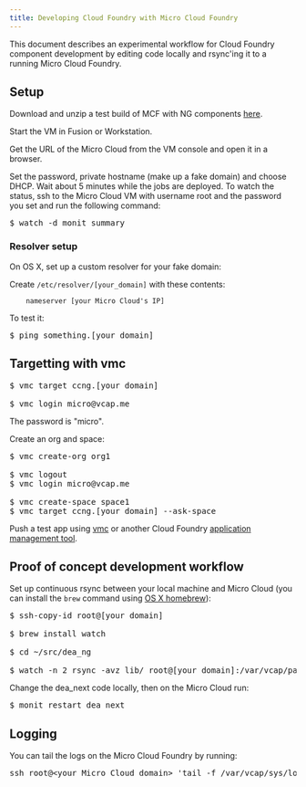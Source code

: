 ```yaml
---
title: Developing Cloud Foundry with Micro Cloud Foundry
---
```


This document describes an experimental workflow for Cloud Foundry component development by editing code locally and rsync'ing it to a running Micro Cloud Foundry.

## Setup

Download and unzip a test build of MCF with NG components [here](http://download3.vmware.com/cloudfoundry/micro/alpha/micro-demo.zip).

Start the VM in Fusion or Workstation.

Get the URL of the Micro Cloud from the VM console and open it in a browser.

Set the password, private hostname (make up a fake domain) and choose DHCP. Wait about 5 minutes while the jobs are deployed. To watch the status, ssh to the Micro Cloud VM with username root and the password you set and run the following command:

<pre class="terminal">
$ watch -d monit summary
</pre>

### Resolver setup

On OS X, set up a custom resolver for your fake domain:

Create `/etc/resolver/[your_domain]` with these contents:

~~~
    nameserver [your Micro Cloud's IP]
~~~

To test it:

<pre class="terminal">
$ ping something.[your domain]
</pre>

## Targetting with vmc

<pre class="terminal">
$ vmc target ccng.[your domain]

$ vmc login micro@vcap.me
</pre>

The password is "micro".

Create an org and space:

<pre class="terminal">
$ vmc create-org org1

$ vmc logout
$ vmc login micro@vcap.me

$ vmc create-space space1
$ vmc target ccng.[your domain] --ask-space
</pre>

Push a test app using [vmc](../../using/managing-apps/vmc) or another Cloud Foundry [application management tool](../../using/managing-apps).

## Proof of concept development workflow

Set up continuous rsync between your local machine and Micro Cloud (you can install the `brew` command using [OS X homebrew](http://mxcl.github.com/homebrew/)):

<pre class="terminal">
$ ssh-copy-id root@[your domain]

$ brew install watch

$ cd ~/src/dea_ng

$ watch -n 2 rsync -avz lib/ root@[your domain]:/var/vcap/packages/dea_next/lib
</pre>

Change the dea_next code locally, then on the Micro Cloud run:

<pre class="terminal">
$ monit restart dea_next
</pre>

## Logging ##

You can tail the logs on the Micro Cloud Foundry by running:

<pre class="terminal">
ssh root@&lt;your Micro Cloud domain&gt; 'tail -f /var/vcap/sys/log/**/*.log'
</pre>

